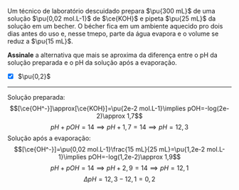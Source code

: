 Um técnico de laboratório descuidado prepara $\pu{300 mL}$ de uma solução $\pu{0,02 mol.L-1}$ de $\ce{KOH}$ e pipeta $\pu{25 mL}$ da solução em um becher. O bécher fica em um ambiente aquecido pro dois dias antes do uso e, nesse tmepo, parte da água evapora e o volume se reduz a $\pu{15 mL}$.

**Assinale** a alternativa que mais se aproxima da diferença entre o pH da solução preparada e o pH da solução após a evaporação.

- [x] $\pu{0,2}$

---

Solução preparada:
$$[\ce{OH^-}]\approx[\ce{KOH}]=\pu{2e-2 mol.L-1}\implies pOH=-log(2e-2)\approx 1,7$$
$$pH+pOH=14\implies pH+1,7=14\implies pH=12,3$$
Solução após a evaporação: 
$$[\ce{OH^-}]=\pu{0,02 mol.L-1}\frac{15 mL}{25 mL}=\pu{1,2e-2 mol.L-1}\implies pOH=-log(1,2e-2)\approx 1,9$$
$$pH+pOH=14\implies pH+2,9=14\implies pH=12,1$$
$$\Delta pH=12,3-12,1=0,2$$